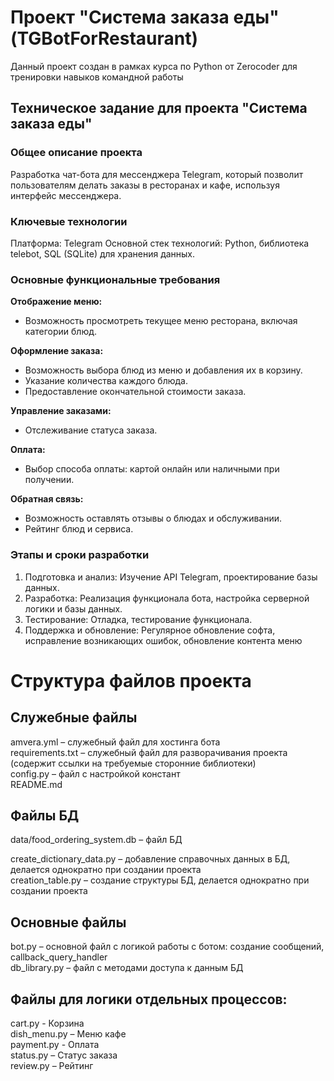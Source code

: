 # Проект "Система заказа еды" (TGBotForRestaurant)
Данный проект создан в рамках курса по Python от Zerocoder для тренировки навыков командной работы
## Техническое задание для проекта "Система заказа еды"
### Общее описание проекта
Разработка чат-бота для мессенджера Telegram, который позволит пользователям делать заказы в ресторанах и кафе, используя интерфейс мессенджера.
### Ключевые технологии
Платформа: Telegram
Основной стек технологий: Python, библиотека telebot, SQL (SQLite) для хранения данных.
### Основные функциональные требования
**Отображение меню:**
- Возможность просмотреть текущее меню ресторана, включая категории блюд.
  
**Оформление заказа:**
- Возможность выбора блюд из меню и добавления их в корзину.
- Указание количества каждого блюда.
- Предоставление окончательной стоимости заказа.
  
**Управление заказами:**
- Отслеживание статуса заказа.
  
**Оплата:**
- Выбор способа оплаты: картой онлайн или наличными при получении.
  
**Обратная связь:**
- Возможность оставлять отзывы о блюдах и обслуживании.
- Рейтинг блюд и сервиса.
### Этапы и сроки разработки
1. Подготовка и анализ: Изучение API Telegram, проектирование базы данных.
2. Разработка: Реализация функционала бота, настройка серверной логики и базы данных.
3. Тестирование: Отладка, тестирование функционала.
4. Поддержка и обновление: Регулярное обновление софта, исправление возникающих ошибок, обновление контента меню

# Структура файлов проекта
## Служебные файлы
amvera.yml – служебный файл для хостинга бота<br>
requirements.txt – служебный файл для разворачивания проекта (содержит ссылки на требуемые сторонние библиотеки)<br>
config.py – файл с настройкой констант<br>
README.md

## Файлы БД
data/food_ordering_system.db – файл БД

create_dictionary_data.py – добавление справочных данных в БД, делается однократно при создании проекта<br>
creation_table.py – создание структуры БД, делается однократно при создании проекта

## Основные файлы
bot.py – основной файл с логикой работы с ботом: создание сообщений, callback_query_handler<br>
db_library.py – файл с методами доступа к данным БД

## Файлы для логики отдельных процессов:
cart.py - Корзина<br>
dish_menu.py – Меню кафе<br>
payment.py - Оплата<br>
status.py – Статус заказа<br>
review.py – Рейтинг<br>